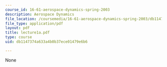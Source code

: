 ```yaml
---
course_id: 16-61-aerospace-dynamics-spring-2003
description: Aerospace Dynamics
file_location: /coursemedia/16-61-aerospace-dynamics-spring-2003/db1147374a633a4b0b37ece01479e6b6_lecture1a.pdf
file_type: application/pdf
layout: pdf
title: lecture1a.pdf
type: course
uid: db1147374a633a4b0b37ece01479e6b6

---
```

None
